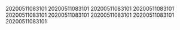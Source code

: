 20200511083101
20200511083101
20200511083101
20200511083101
20200511083101
20200511083101
20200511083101
20200511083101
20200511083101
